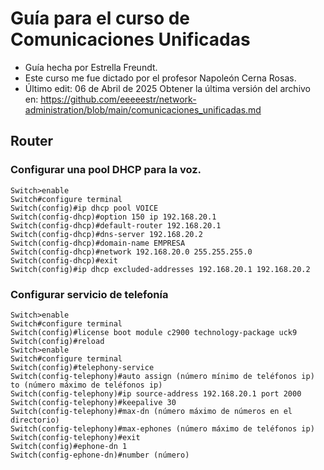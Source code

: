 # Guía para el curso de Comunicaciones Unificadas
* Guía hecha por Estrella Freundt.
* Este curso me fue dictado por el profesor Napoleón Cerna Rosas.
* Último edit: 06 de Abril de 2025
Obtener la última versión del archivo en:
https://github.com/eeeeestr/network-administration/blob/main/comunicaciones_unificadas.md 

## Router

### Configurar una pool DHCP para la voz.
```
Switch>enable
Switch#configure terminal
Switch(config)#ip dhcp pool VOICE
Switch(config-dhcp)#option 150 ip 192.168.20.1
Switch(config-dhcp)#default-router 192.168.20.1
Switch(config-dhcp)#dns-server 192.168.20.2
Switch(config-dhcp)#domain-name EMPRESA
Switch(config-dhcp)#network 192.168.20.0 255.255.255.0
Switch(config-dhcp)#exit
Switch(config)#ip dhcp excluded-addresses 192.168.20.1 192.168.20.2
```

### Configurar servicio de telefonía
```
Switch>enable
Switch#configure terminal
Switch(config)#license boot module c2900 technology-package uck9
Switch(config)#reload
Switch>enable
Switch#configure terminal
Switch(config)#telephony-service
Switch(config-telephony)#auto assign (número mínimo de teléfonos ip) to (número máximo de teléfonos ip)
Switch(config-telephony)#ip source-address 192.168.20.1 port 2000
Switch(config-telephony)#keepalive 30
Switch(config-telephony)#max-dn (número máximo de números en el directorio)
Switch(config-telephony)#max-ephones (número máximo de teléfonos ip)
Switch(config-telephony)#exit
Switch(config)#ephone-dn 1
Switch(config-ephone-dn)#number (número)
```
